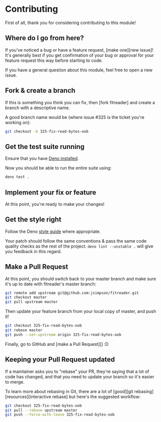 # Contributing

First of all, thank you for considering contributing to this module!

## Where do I go from here?

If you've noticed a bug or have a feature request, [make one][new issue]! It's generally best if you get confirmation of your bug or approval for your feature request this way before starting to code.

If you have a general question about this module, feel free to open a new issue.

## Fork & create a branch

If this is something you think you can fix, then [fork fitreader] and create a branch with a descriptive name.

A good branch name would be (where issue #325 is the ticket you're working on):

```sh
git checkout -b 325-fix-read-bytes-oob
```

## Get the test suite running

Ensure that you have [Deno installed](https://deno.land/manual/getting_started/installation).

Now you should be able to run the entire suite using:

```sh
deno test .
```

## Implement your fix or feature

At this point, you're ready to make your changes!

## Get the style right

Follow the Deno [style guide](https://github.com/denoland/deno/blob/master/docs/contributing/style_guide.md) where appropriate.

Your patch should follow the same conventions & pass the same code quality checks as the rest of the project. `deno lint --unstable .` will give you feedback in this regard.

## Make a Pull Request

At this point, you should switch back to your master branch and make sure it's
up to date with fitreader's master branch:

```sh
git remote add upstream git@github.com:jsimpson/fitreader.git
git checkout master
git pull upstream master
```

Then update your feature branch from your local copy of master, and push it!

```sh
git checkout 325-fix-read-bytes-oob
git rebase master
git push --set-upstream origin 325-fix-read-bytes-oob
```

Finally, go to GitHub and [make a Pull Request][] :D

## Keeping your Pull Request updated

If a maintainer asks you to "rebase" your PR, they're saying that a lot of code has changed, and that you need to update your branch so it's easier to merge.

To learn more about rebasing in Git, there are a lot of [good][git rebasing][resources][interactive rebase] but here's the suggested workflow:

```sh
git checkout 325-fix-read-bytes-oob
git pull --rebase upstream master
git push --force-with-lease 325-fix-read-bytes-oob
```
